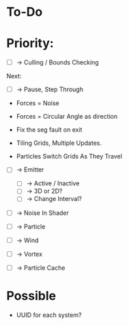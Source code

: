 # To-Do

# Priority:

* [ ] -> Culling / Bounds Checking

Next: 

* [ ] -> Pause, Step Through

* Forces = Noise
* Forces = Circular Angle as direction
* Fix the seg fault on exit

* Tiling Grids, Multiple Updates.
* Particles Switch Grids As They Travel

* [ ] -> Emitter
    - [ ] -> Active / Inactive
    - [ ] -> 3D or 2D?
    - [ ] -> Change Interval?
* [ ] -> Noise In Shader

* [ ] -> Particle
* [ ] -> Wind
* [ ] -> Vortex
* [ ] -> Particle Cache

# Possible

* UUID for each system?

